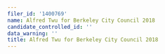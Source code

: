 ```yaml
---
filer_id: '1400769'
name: Alfred Twu for Berkeley City Council 2018
candidate_controlled_id: ''
data_warning: ''
title: Alfred Twu for Berkeley City Council 2018
---
```

